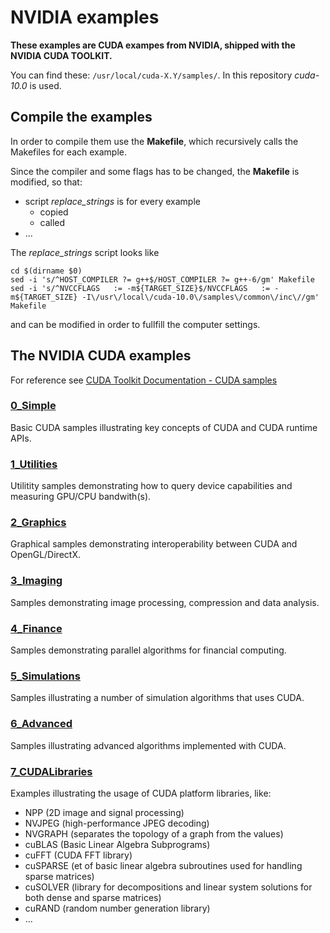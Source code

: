 # NVIDIA examples

**These examples are CUDA exampes from NVIDIA, shipped with the NVIDIA CUDA TOOLKIT.**

You can find these: ```/usr/local/cuda-X.Y/samples/```. In this repository *cuda-10.0* is used.

## Compile the examples

In order to compile them use the **Makefile**, which recursively calls the Makefiles for each example.

Since the compiler and some flags has to be changed, the **Makefile** is modified, so that:

* script *replace_strings* is for every example
	* copied
	* called 
* ...

The *replace_strings* script looks like

```
cd $(dirname $0)
sed -i 's/^HOST_COMPILER ?= g++$/HOST_COMPILER ?= g++-6/gm' Makefile
sed -i 's/^NVCCFLAGS   := -m${TARGET_SIZE}$/NVCCFLAGS   := -m${TARGET_SIZE} -I\/usr\/local\/cuda-10.0\/samples\/common\/inc\//gm' Makefile
```
and can be modified in order to fullfill the computer settings.

## The NVIDIA CUDA examples

For reference see [CUDA Toolkit Documentation - CUDA samples](https://docs.nvidia.com/cuda/cuda-samples/index.html)

### [0_Simple](0_Simple/)

Basic CUDA samples illustrating key concepts of CUDA and CUDA runtime APIs.


### [1_Utilities](1_Utilities/)

Utilitity samples demonstrating how to query device capabilities and measuring GPU/CPU bandwith(s).


### [2_Graphics](2_Graphics/)

Graphical samples demonstrating interoperability between CUDA and OpenGL/DirectX. 


### [3_Imaging](3_Imaging/)

Samples demonstrating image processing, compression and data analysis.


### [4_Finance](4_Finance/)

Samples demonstrating parallel algorithms for financial computing.


### [5_Simulations](5_Simulations/)

Samples illustrating a number of simulation algorithms that uses CUDA.


### [6_Advanced](6_Advanced/)

Samples illustrating advanced algorithms implemented with CUDA.


### [7_CUDALibraries](7_CUDALibraries/)

Examples illustrating the usage of CUDA platform libraries, like:

* NPP (2D image and signal processing)
* NVJPEG (high-performance JPEG decoding)
* NVGRAPH (separates the topology of a graph from the values)
* cuBLAS (Basic Linear Algebra Subprograms)
* cuFFT (CUDA FFT library)
* cuSPARSE (et of basic linear algebra subroutines used for handling sparse matrices)
* cuSOLVER (library for decompositions and linear system solutions for both dense and sparse matrices) 
* cuRAND (random number generation library)
* ...
